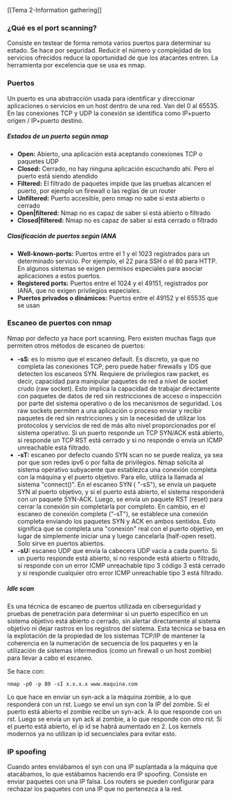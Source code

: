 [[Tema 2-Information gathering]]

### ¿Qué es el port scanning?
Consiste en testear de forma remota varios puertos para determinar su estado. Se hace por seguridad. Reducir el número y complejidad de los servicios ofrecidos reduce la oportunidad de que los atacantes entren. La herramienta por excelencia que se usa es nmap.
### Puertos
Un puerto es una abstracción usada para identificar y direccionar aplicaciones o servicios en un host dentro de una red. Van del 0 al 65535. En las conexiones TCP y UDP la conexión se identifica como IP+puerto origen / IP+puerto destino.

##### Estados de un puerto según nmap
+ **Open:** Abierto, una aplicación está aceptando conexiones TCP o paquetes UDP
+ **Closed:** Cerrado, no hay ninguna aplicación escuchando ahí. Pero el puerto está siendo atendido
+ **Filtered:** El filtrado de paquetes impide que las pruebas alcancen el puerto, por ejemplo un firewall o las reglas de un router
+ **Unfiltered:** Puerto accesible, pero nmap no sabe si está abierto o cerrado
+ **Open|filtered:** Nmap no es capaz de saber si está abierto o filtrado
+ **Closed|filtered:** Nmap no es capaz de saber si está cerrado o filtrado

##### Clasificación de puertos según IANA
+ **Well-known-ports:** Puertos entre el 1 y el 1023 registrados para un determinado servicio. Por ejemplo, el 22 para SSH o el 80 para HTTP. En algunos sistemas se exigen permisos especiales para asociar aplicaciones a estos puertos.
+ **Registered ports:** Puertos entre el 1024 y el 49151, registrados por IANA, que no exigen privilegios especiales.
+ **Puertos privados o dinámicos:** Puertos entre el 49152 y el 65535 que se usan 

### Escaneo de puertos con nmap
Nmap por defecto ya hace port scanning. Pero existen muchas flags que permiten otros métodos de escaneo de puertos:
+ **-sS**: es lo mismo que el escaneo default. Es discreto, ya que no completa las conexiones TCP, pero puede haber firewalls y IDS que detecten los escaneos SYN. Requiere de privilegios raw packet, es decir, capacidad para manipular paquetes de red a nivel de socket crudo (raw socket). Esto implica la capacidad de trabajar directamente con paquetes de datos de red sin restricciones de acceso o inspección por parte del sistema operativo o de los mecanismos de seguridad. Los raw sockets permiten a una aplicación o proceso enviar y recibir paquetes de red sin restricciones y sin la necesidad de utilizar los protocolos y servicios de red de más alto nivel proporcionados por el sistema operativo. Si un puerto responde un TCP SYN/ACK está abierto, si responde un TCP RST está cerrado y si no responde o envía un ICMP unreachable está filtrado.
+ **-sT:** escaneo por defecto cuando SYN scan no se puede realiza, ya sea por que son redes ipv6 o por falta de privilegios. Nmap solicita al sistema operativo subyacente que establezca una conexión completa con la máquina y el puerto objetivo. Para ello, utiliza la llamada al sistema "connect()".  En el escaneo SYN      ( "-sS"), se envía un paquete SYN al puerto objetivo, y si el puerto está abierto, el sistema responderá con un paquete SYN-ACK. Luego, se envía un paquete RST (reset) para cerrar la conexión sin completarla por completo. En cambio, en el escaneo de conexión completa ("-sT"), se establece una conexión completa enviando los paquetes SYN y ACK en ambos sentidos. Esto significa que se completa una "conexión" real con el puerto objetivo, en lugar de simplemente iniciar una y luego cancelarla (half-open reset). Solo sirve en puertos abiertos.
+ **-sU:** escaneo UDP que envía la cabecera UDP vacía a cada puerto. Si un puerto responde está abierto, si no responde está abierto o filtrado, si responde con un error ICMP unreachable tipo 3 código 3 está cerrado y si responde cualquier otro error ICMP unreachable tipo 3 está filtrado.

##### Idle scan
Es una técnica de escaneo de puertos utilizada en ciberseguridad y pruebas de penetración para determinar si un puerto específico en un sistema objetivo está abierto o cerrado, sin alertar directamente al sistema objetivo ni dejar rastros en los registros del sistema. Esta técnica se basa en la explotación de la propiedad de los sistemas TCP/IP de mantener la coherencia en la numeración de secuencia de los paquetes y en la utilización de sistemas intermedios (como un firewall o un host zombie) para llevar a cabo el escaneo.

Se hace con:
```
nmap -p0 -p 80 -sI x.x.x.x www.maquina.com
```

Lo que hace en enviar un syn-ack a la máquina zombie, a lo que responderá con un rst. Luego se enví un syn con la IP del zombie. Si el puerto está abierto el zombie recibe un syn-ack. A lo que responde con un rst. Luego se envía un syn ack al zombie, a lo que responde con otro rst. Si el puerto está abierto, el ip id se habrá aumentado en 2. Los kernels modernos ya no utilizan ip id secuenciales para evitar esto.

### IP spoofing
Cuando antes enviábamos el syn con una IP suplantada a la máquina que atacábamos, lo que estábamos haciendo era IP spoofing. Consiste en enviar paquetes con una IP falsa. Los routers se pueden configurar para rechazar los paquetes con una IP que no pertenezca a la red.
